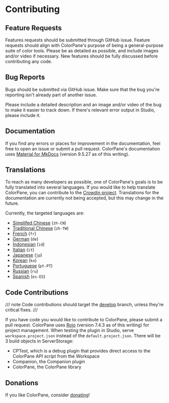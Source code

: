 # Contributing

## Feature Requests

Features requests should be submitted through GitHub issue. Feature requests should align with ColorPane's purpose of being a general-purpose suite of color tools. Please be as detailed as possible, and include images and/or video if necessary. New features should be fully discussed before contributing any code.

## Bug Reports

Bugs should be submitted via GitHub issue. Make sure that the bug you're reporting isn't already part of another issue.

Please include a detailed description and an image and/or video of the bug to make it easier to track down. If there's relevant error output in Studio, please include it.

## Documentation

If you find any errors or places for improvement in the documentation, feel free to open an issue or submit a pull request. ColorPane's documentation uses [Material for MkDocs](https://squidfunk.github.io/mkdocs-material/) (version 9.5.27 as of this writing).

## Translations

To reach as many developers as possible, one of ColorPane's goals is to be fully translated into several languages. If you would like to help translate ColorPane, you can contribute to the [Crowdin project](https://crowdin.com/project/colorpane). Translations for the documentation are currently not being accepted, but this may change in the future.

Currently, the targeted languages are:

- [Simplifed Chinese](https://crowdin.com/project/colorpane/zh-CN) (`zh-CN`)
- [Traditional Chinese](https://crowdin.com/project/colorpane/zh-TW) (`zh-TW`)
- [French](https://crowdin.com/project/colorpane/fr) (`fr`)
- [German](https://crowdin.com/project/colorpane/de) (`de`)
- [Indonesian](https://crowdin.com/project/colorpane/id) (`id`)
- [Italian](https://crowdin.com/project/colorpane/it) (`it`)
- [Japanese](https://crowdin.com/project/colorpane/jp) (`jp`)
- [Korean](https://crowdin.com/project/colorpane/ko) (`ko`)
- [Portuguese](https://crowdin.com/project/colorpane/pt-PT) (`pt-PT`)
- [Russian](https://crowdin.com/project/colorpane/ru) (`ru`)
- [Spanish](https://crowdin.com/project/colorpane/es-ES) (`es-ES`)

## Code Contributions

/// note
Code contributions should target the [develop](https://github.com/Blupo/ColorPane/tree/develop) branch, unless they're critical fixes.
///

If you have code you would like to contribute to ColorPane, please submit a pull request. ColorPane uses [Rojo](https://rojo.space) (version 7.4.3 as of this writing) for project management. When testing the plugin in Studio, serve `workspace.project.json` instead of the `default.project.json`. There will be 3 build objects in ServerStorage:

* CPTest, which is a debug plugin that provides direct access to the ColorPane API script from the Workspace
* Companion, the Companion plugin
* ColorPane, the ColorPane library

## Donations

If you like ColorPane, consider [donating](https://ko-fi.com/blupo)!